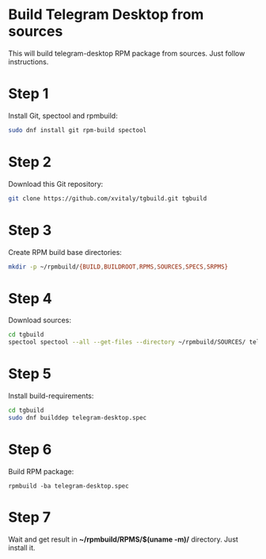 # Build Telegram Desktop from sources
This will build telegram-desktop RPM package from sources. Just follow instructions.

# Step 1

Install Git, spectool and rpmbuild:
```bash
sudo dnf install git rpm-build spectool
```

# Step 2

Download this Git repository:
```bash
git clone https://github.com/xvitaly/tgbuild.git tgbuild
```

# Step 3

Create RPM build base directories:
```bash
mkdir -p ~/rpmbuild/{BUILD,BUILDROOT,RPMS,SOURCES,SPECS,SRPMS}
```

# Step 4

Download sources:
```bash
cd tgbuild
spectool spectool --all --get-files --directory ~/rpmbuild/SOURCES/ telegram-desktop.spec
```

# Step 5

Install build-requirements:
```bash
cd tgbuild
sudo dnf builddep telegram-desktop.spec
```

# Step 6

Build RPM package:
```
rpmbuild -ba telegram-desktop.spec
```

# Step 7

Wait and get result in **~/rpmbuild/RPMS/$(uname -m)/** directory. Just install it.

